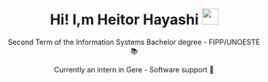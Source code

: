 <h1 align="center">Hi! I,m Heitor Hayashi <img src="https://media.tenor.com/images/30169e4a670daf12443df7d2dd140176/tenor.gif" height="32" /></h1>
<p align="center">Second Term of the Information Systems Bachelor degree - FIPP/UNOESTE 📚</p>
<p align="center">Currently an intern in Gere - Software support 💼</p>
